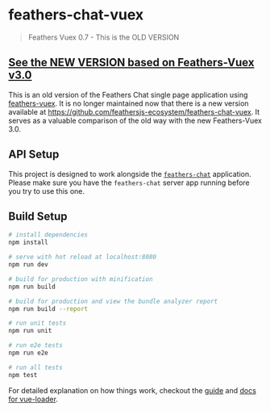 # feathers-chat-vuex

> Feathers Vuex 0.7 - This is the OLD VERSION

## [See the NEW VERSION based on Feathers-Vuex v3.0](https://github.com/feathersjs-ecosystem/feathers-chat-vuex)

This is an old version of the Feathers Chat single page application using [feathers-vuex](https://github.com/feathersjs-ecosystem/feathers-vuex).  It is no longer maintained now that there is a new version available at https://github.com/feathersjs-ecosystem/feathers-chat-vuex.  It serves as a valuable comparison of the old way with the new Feathers-Vuex 3.0.

## API Setup
This project is designed to work alongside the [`feathers-chat`](https://github.com/feathersjs/feathers-chat) application.  Please make sure you have the `feathers-chat` server app running before you try to use this one.

## Build Setup

``` bash
# install dependencies
npm install

# serve with hot reload at localhost:8080
npm run dev

# build for production with minification
npm run build

# build for production and view the bundle analyzer report
npm run build --report

# run unit tests
npm run unit

# run e2e tests
npm run e2e

# run all tests
npm test
```

For detailed explanation on how things work, checkout the [guide](http://vuejs-templates.github.io/webpack/) and [docs for vue-loader](http://vuejs.github.io/vue-loader).
